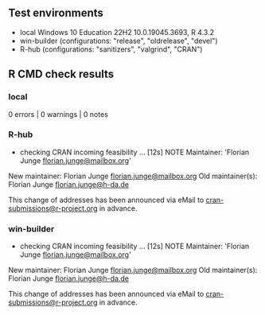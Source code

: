 ## Test environments
* local Windows 10 Education 22H2 10.0.19045.3693, R 4.3.2
* win-builder (configurations: "release", "oldrelease", "devel")
* R-hub (configurations: "sanitizers", "valgrind", "CRAN")


## R CMD check results

### local
0 errors | 0 warnings | 0 notes

### R-hub
* checking CRAN incoming feasibility ... [12s] NOTE
Maintainer: 'Florian Junge <florian.junge@mailbox.org>'

New maintainer:
  Florian Junge <florian.junge@mailbox.org>
Old maintainer(s):
  Florian Junge <florian.junge@h-da.de>
  
This change of addresses has been announced via eMail to
<cran-submissions@r-project.org> in advance.


### win-builder 
* checking CRAN incoming feasibility ... [12s] NOTE
Maintainer: 'Florian Junge <florian.junge@mailbox.org>'

New maintainer:
  Florian Junge <florian.junge@mailbox.org>
Old maintainer(s):
  Florian Junge <florian.junge@h-da.de>
  
This change of addresses has been announced via eMail to
<cran-submissions@r-project.org> in advance.